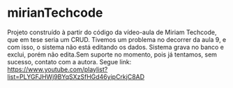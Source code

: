 # mirianTechcode
Projeto construído à partir do código da vídeo-aula de Miriam Techcode, que em tese seria um CRUD. Tivemos um problema no decorrer da aula 9, e com isso, o sistema não está editando os dados. Sistema grava no banco e exclui, porém não edita.Sem suporte no momento, pois já tentamos, sem sucesso, contato com a autora.
Segue link:
https://www.youtube.com/playlist?list=PLYGFJHWj9BYqSXzSfHGd46yipCrkjC8AD

